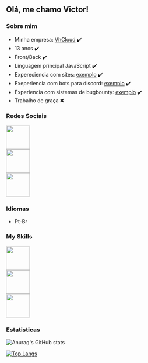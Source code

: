 ## Olá, me chamo Victor!

### Sobre mim

- Minha empresa: [VhCloud](https://github.com/vh-cloud) ✔️
- 13 anos ✔️
- Front/Back ✔️
- Linguagem principal JavaScript ✔️
- Expereciencia com sites: [exemplo](https://github.com/VhCompany1/Enigma-Samgine-2) ✔️
- Exeperiencia com bots para discord: [exemplo](https://github.com/VhCompany1/AnimeFireBot) ✔️
- Experiencia com sistemas de bugbounty: [exemplo](https://github.com/VhCompany1/Discord-Vulnerabilidade-Token) ✔️
- Trabalho de graça ❌

### Redes Sociais

<a href="https://github.com/VhCompany1">
  <img src="https://i.pinimg.com/originals/b1/5e/ed/b15eedbdafbbdbca3249e3942f4faf3b.png" width="65px">
</a><br>
<a href="https://discord.gg/tzqYrtY4Rd">
  <img src="https://img.icons8.com/material-rounded/452/discord-logo.png" width="65px">
</a><br>
<a href="https://twitch.tv/vhplay_">
<img src="http://pngimg.com/uploads/twitch/twitch_PNG27.png" width="65px">
</a>

### Idiomas

- Pt-Br

### My Skills

<img src="https://cdn.iconscout.com/icon/free/png-256/javascript-2752148-2284965.png" width="65px"><br>
<img src="https://upload.wikimedia.org/wikipedia/commons/thumb/6/61/HTML5_logo_and_wordmark.svg/1200px-HTML5_logo_and_wordmark.svg.png" width="65px"><br>
<img src="https://3.bp.blogspot.com/-oRSUw_TmO9o/XIb61m88fcI/AAAAAAAAIq0/vnxl2zzsXEQsnHI2fH4GjKu_ZT0urRo4wCK4BGAYYCw/s1600/icon%2Bcss%2B3.png" width="65px">

### Estatisticas

![Anurag's GitHub stats](https://github-readme-stats.vercel.app/api?username=VhCompany1&show_icons=true&theme=radical)

[![Top Langs](https://github-readme-stats.vercel.app/api/top-langs/?username=VhCompany1&langs_count=8)](https://github.com/VhCompany1/github-readme-stats)



<!--
**VhCompany1/VhCompany1** is a ✨ _special_ ✨ repository because its `README.md` (this file) appears on your GitHub profile.

Here are some ideas to get you started:

- 🔭 I’m currently working on ...
- 🌱 I’m currently learning ...
- 👯 I’m looking to collaborate on ...
- 🤔 I’m looking for help with ...
- 💬 Ask me about ...
- 📫 How to reach me: ...
- 😄 Pronouns: ...
- ⚡ Fun fact: ...
-->
